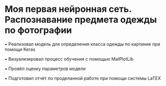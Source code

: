 # Моя первая нейронная сеть. Распознавание предмета одежды по фотографии

 • Реализовал модель для определения класса одежды по картинке при помощи Keras

 • Визуализировал процесс обучения с помощью MatPlotLib
 
 • Провёл оценку параметров модели
 
 • Подготовил отчёт по проделанной работе при помощи системы LaTEX
  
